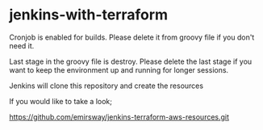 # jenkins-with-terraform



Cronjob is enabled for builds. Please delete it from groovy file if you don't need it.



Last stage in the groovy file is destroy. Please delete the last stage if you want to keep the environment up and running for longer sessions.


Jenkins will clone this repository and create the resources 

If you would like to take a look;

https://github.com/emirsway/jenkins-terraform-aws-resources.git 
